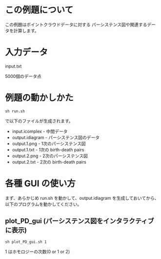 # この例題について

この例題はポイントクラウドデータに対する
パーシステンス図や関連するデータを計算します。

# 入力データ

input.txt

5000個のデータ点

# 例題の動かしかた

    sh run.sh

で以下のファイルが生成されます。

* input.icomplex - 中間データ
* output.idiagram - パーシステンス図のデータ
* output.1.png - 1次のパーシステンス図
* output.1.txt - 1次の birth-death pairs
* output.2.png - 2次のパーシステンス図
* output.2.txt - 2次の birth-death pairs

# 各種 GUI の使い方

まず、あらかじめ run.sh を動かして、output.idiagram
を生成しておいてから、以下のプログラムを動かしてください。

## plot\_PD\_gui (パーシステンス図をインタラクティブに表示)

    sh plot_PD_gui.sh 1

1 はホモロジーの次数(0 or 1 or 2)
